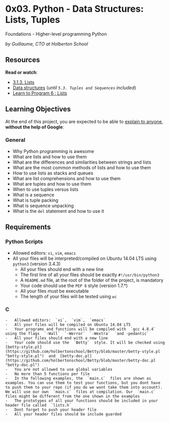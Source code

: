 # 0x03. Python - Data Structures: Lists, Tuples

Foundations - Higher-level programming  Python

_by Guillaume, CTO at Holberton School_


## Resources

**Read or watch**:

-   [3.1.3. Lists](https://intranet.hbtn.io/rltoken/zIxzk5ChUX6KzhJIxJjf9Q "3.1.3. Lists")
-   [Data structures](https://intranet.hbtn.io/rltoken/ugotLwGPHgU1raKqco8TFg "Data structures")  (_until  `5.3. Tuples and Sequences`  included_)
-   [Learn to Program 6 : Lists](https://intranet.hbtn.io/rltoken/smot10KJXMP-a84UxJ7WrQ "Learn to Program 6 : Lists")

## Learning Objectives

At the end of this project, you are expected to be able to  [explain to anyone](https://intranet.hbtn.io/rltoken/G8AsIzTbkOMNp0QnZF4keg "explain to anyone"),  **without the help of Google**:

### General

-   Why Python programming is awesome
-   What are lists and how to use them
-   What are the differences and similarities between strings and lists
-   What are the most common methods of lists and how to use them
-   How to use lists as stacks and queues
-   What are list comprehensions and how to use them
-   What are tuples and how to use them
-   When to use tuples versus lists
-   What is a sequence
-   What is tuple packing
-   What is sequence unpacking
-   What is the  `del`  statement and how to use it

## Requirements

### Python Scripts

-   Allowed editors:  `vi`,  `vim`,  `emacs`
-   All your files will be interpreted/compiled on Ubuntu 14.04 LTS using  `python3`  (version 3.4.3)
	-   All your files should end with a new line
	-   The first line of all your files should be exactly  `#!/usr/bin/python3`
	-   A  `README.md`  file, at the root of the folder of the project, is mandatory
	-   Your code should use the  `PEP 8`  style (version 1.7.*)
	-   All your files must be executable
	-   The length of your files will be tested using  `wc`

### C

	-   Allowed editors:  `vi`,  `vim`,  `emacs`
	-   All your files will be compiled on Ubuntu 14.04 LTS
	-   Your programs and functions will be compiled with  `gcc 4.8.4`  using the flags  `-Wall`  `-Werror`  `-Wextra`  `and -pedantic`
	-   All your files should end with a new line
	-   Your code should use the  `Betty`  style. It will be checked using  [betty-style.pl](https://github.com/holbertonschool/Betty/blob/master/betty-style.pl "betty-style.pl")  and  [betty-doc.pl](https://github.com/holbertonschool/Betty/blob/master/betty-doc.pl "betty-doc.pl")
	-   You are not allowed to use global variables
	-   No more than 5 functions per file
	-   In the following examples, the  `main.c`  files are shown as examples. You can use them to test your functions, but you dont have to push them to your repo (if you do we wont take them into account). We will use our own  `main.c`  files at compilation. Our  `main.c`  files might be different from the one shown in the examples
	-   The prototypes of all your functions should be included in your header file called  `lists.h`
	-   Dont forget to push your header file
	-   All your header files should be include guarded
